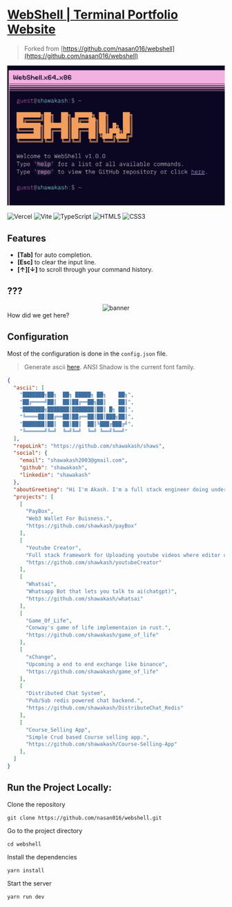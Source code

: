 # [WebShell | Terminal Portfolio Website](https://terminal-portfolio-chi.vercel.app//)

> Forked from [https://github.com/nasan016/webshell](https://github.com/nasan016/webshell)

![terminal-portfolio-chi.vercel.app](_terminal.png)

![Vercel](https://img.shields.io/badge/vercel-%23000000.svg?style=for-the-badge&logo=vercel&logoColor=white)
![Vite](https://img.shields.io/badge/vite-%23646CFF.svg?style=for-the-badge&logo=vite&logoColor=white)
![TypeScript](https://img.shields.io/badge/typescript-%23007ACC.svg?style=for-the-badge&logo=typescript&logoColor=white)
![HTML5](https://img.shields.io/badge/html5-%23E34F26.svg?style=for-the-badge&logo=html5&logoColor=white)
![CSS3](https://img.shields.io/badge/css3-%231572B6.svg?style=for-the-badge&logo=css3&logoColor=white)

## Features
* **[Tab]** for auto completion.
* **[Esc]** to clear the input line.
* **[↑][↓]** to scroll through your command history.

## ???
<div align="center">
  <img alt="banner" src="https://raw.githubusercontent.com/nasan016/webshell/main/res/secret.png">
</div>
How did we get here?

## Configuration

Most of the configuration is done in the `config.json` file.

> Generate ascii [here](https://patorjk.com/software/taag/). ANSI Shadow is the current font family.

```json
{
  "ascii": [
    "███████╗██╗  ██╗ █████╗ ██╗    ██╗",
    "██╔════╝██║  ██║██╔══██╗██║    ██║",
    "███████╗███████║███████║██║ █╗ ██║",
    "╚════██║██╔══██║██╔══██║██║███╗██║",
    "███████║██║  ██║██║  ██║╚███╔███╔╝",
    "╚══════╝╚═╝  ╚═╝╚═╝  ╚═╝ ╚══╝╚══╝"
  ],
  "repoLink": "https://github.com/shawakash/shaws",
  "social": {
    "email": "shawakash2003@gmail.com",
    "github": "shawakash",
    "linkedin": "shawakash"
  },
  "aboutGreeting": "Hi I'm Akash. I'm a full stack engineer doing undergrad in ECE.",
  "projects": [
    [
      "PayBox",
      "Web3 Wallet For Buisness.",
      "https://github.com/shawkash/payBox"
    ],
    [
      "Youtube Creator",
      "Full stack framework for Uploading youtube videos where editor can edit which then could be published on providing authentication.",
      "https://github.com/shawkash/youtubeCreator"
    ],
    [
      "Whatsai",
      "Whatsapp Bot that lets you talk to ai(chatgpt)",
      "https://github.com/shawakash/whatsai"
    ],
    [
      "Game_Of_Life",
      "Conway's game of life implementaion in rust.",
      "https://github.com/shawakash/game_of_life"
    ],
    [
      "xChange",
      "Upcoming a end to end exchange like binance",
      "https://github.com/shawakash/game_of_life"
    ],
    [
      "Distributed Chat System",
      "Pub/Sub redis powered chat backend.",
      "https://github.com/shawakash/DistributeChat_Redis"
    ],
    [
      "Course_Selling App",
      "Simple Crud based Course selling app.",
      "https://github.com/shawakash/Course-Selling-App"
    ],
  ]
}
```

## Run the Project Locally:

Clone the repository
```shell
git clone https://github.com/nasan016/webshell.git
```
Go to the project directory
```shell
cd webshell
```
Install the dependencies
```shell
yarn install
```
Start the server
```shell
yarn run dev
```
